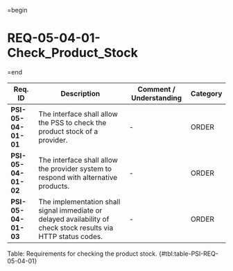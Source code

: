 =begin

# REQ-05-04-01-Check_Product_Stock

=end

| Req. ID                        | Description                         | Comment / Understanding                  | Category                       |
| ------------------------------ | ----------------------------------- | ---------------------------------------- | ------------------------------ |
| __PSI-05-04-01-01__ | The interface shall allow the PSS to check the product stock of a provider.                                     | -                       | ORDER    |
| __PSI-05-04-01-02__ | The interface shall allow the provider system to respond with alternative products.                             | -                       | ORDER    |
| __PSI-05-04-01-03__ | The implementation shall signal immediate or delayed availability of check stock results via HTTP status codes. | -                       | ORDER    |

Table: Requirements for checking the product stock. {#tbl:table-PSI-REQ-05-04-01}
